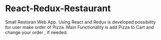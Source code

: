 # React-Redux-Restaurant
Small Restoran Web App. Using React and Redux is developed possibility for user make order of Pizza.
Main Functionality is add Pizza to Cart and change your order , if needed.
